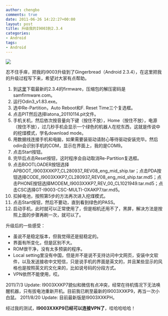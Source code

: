 ```yaml
---
author: chengbo
comments: true
date: 2011-06-26 14:22:27+00:00
layout: post
title: 升级我的I9003到2.3.4
categories:
- Android
tags:
- Android
---
```


![](/images/2011/06/samsung_logo.png)

忍不住手痒，把我的i9003升级到了Gingerbread（Android 2.3.4），在这里把我的升级过程写下来，希望对大家有点帮助。
	
  1. 到[这里](http://forum.xda-developers.com/showthread.php?t=1004647)下载最新的2.3.4的firmware，压缩包的解压密码是samfirmware.com。
  2. 运行Odin3_v1.83.exe。
  3. 选中Re-Partition，Auto Reboot和F. Reset Time三个复选框。
  4. 点击PIT然后选择latona_20110114.pit文件。
  5. 手机关机，然后依次按音量向下键（按住不放），Home（按住不放），电源（按住不放），过几秒手机会显示一个绿色的机器人在挖东西，这就是传说中的挖煤模式，学名download mode。
  6. 用数据线连接手机和电脑，如果需要装驱动请耐心等待驱动安装完毕。然后odin会识别手机的COM，显示在界面上，我的是COM9。
  7. 点击Start按钮。
  8. 完毕后点击Reset按钮，这时程序会自动取消Re-Partition复选框。
  9. 点击BOOTLOADER按钮选择APBOOT_I9003XXKP7_CL280937_REV08_eng_mid_ship.tar；点击PDA按钮选择CODE_I9003XXKP7_CL280937_REV08_eng_mid_ship.tar.md5；点击PHONE按钮选择MODEM_I9003XXKP7_REV_00_CL1021949.tar.md5；点击CSC选择GT-I9003-CSC-MULTI-OXAKP7.tar.md5。
  10. 扣掉电池，按照第5步的方法再次进入挖煤模式。
  11. 点击Start按钮，然后不要动，直到看到绿色的PASS。
  12. 启动手机，此时就可以正常使用了，但是相机还用不了，黑屏，解决方法是按照上面的步骤再刷一次，就可以了。

升级后的一些感受：
	
  * 虽说不是稳定版本，但我觉得还是挺稳定的。
  * 界面有所变化，但是区别不大。
  * ROM很干净，没有太多预装的程序。
  * Local setting里没有中国，但是并不是说不支持访问中文网页，安装中文软件，以及发送接收中文短信，只是说手机的界面是英文的，并且某些显示的风格也是按照英文的文化来的，比如说号码的分段方式。
  * VPN依然不能使用，哎。

2011/7/3 Update:
I9003XXKP7貌似和微信有点冲突，经常在待机情况下无法唤醒机器，只有拔电池重新开机。目前我已刷至最新的I9003XXKP9，再当一次小白鼠。
2011/8/20 Update:
目前最新版是I9003XXKPH。

经过我的测试，**I9003XXKP9已经可以连接VPN了**，哇哈哈哈哈！
